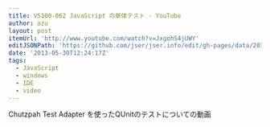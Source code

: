 ```yaml
---
title: VS100-062 JavaScript の単体テスト - YouTube
author: azu
layout: post
itemUrl: 'http://www.youtube.com/watch?v=JxgohS4jUWY'
editJSONPath: 'https://github.com/jser/jser.info/edit/gh-pages/data/2013/05/index.json'
date: '2013-05-30T12:24:17Z'
tags:
  - JavaScript
  - windows
  - IDE
  - video
---
```

Chutzpah Test Adapter を使ったQUnitのテストについての動画
